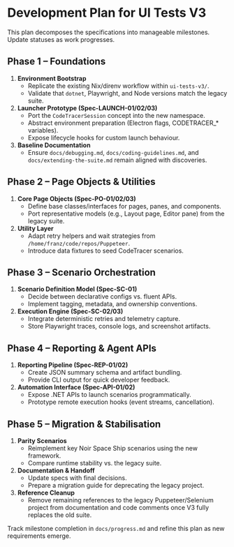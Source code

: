 # Development Plan for UI Tests V3

This plan decomposes the specifications into manageable milestones. Update statuses as work progresses.

## Phase 1 – Foundations

1. **Environment Bootstrap**
   - Replicate the existing Nix/direnv workflow within `ui-tests-v3/`.
   - Validate that `dotnet`, Playwright, and Node versions match the legacy suite.
2. **Launcher Prototype (Spec-LAUNCH-01/02/03)**
   - Port the `CodeTracerSession` concept into the new namespace.
   - Abstract environment preparation (Electron flags, CODETRACER_* variables).
   - Expose lifecycle hooks for custom launch behaviour.
3. **Baseline Documentation**
   - Ensure `docs/debugging.md`, `docs/coding-guidelines.md`, and `docs/extending-the-suite.md` remain aligned with discoveries.

## Phase 2 – Page Objects & Utilities

1. **Core Page Objects (Spec-PO-01/02/03)**
   - Define base classes/interfaces for pages, panes, and components.
   - Port representative models (e.g., Layout page, Editor pane) from the legacy suite.
2. **Utility Layer**
   - Adapt retry helpers and wait strategies from `/home/franz/code/repos/Puppeteer`.
   - Introduce data fixtures to seed CodeTracer scenarios.

## Phase 3 – Scenario Orchestration

1. **Scenario Definition Model (Spec-SC-01)**
   - Decide between declarative configs vs. fluent APIs.
   - Implement tagging, metadata, and ownership conventions.
2. **Execution Engine (Spec-SC-02/03)**
   - Integrate deterministic retries and telemetry capture.
   - Store Playwright traces, console logs, and screenshot artifacts.

## Phase 4 – Reporting & Agent APIs

1. **Reporting Pipeline (Spec-REP-01/02)**
   - Create JSON summary schema and artifact bundling.
   - Provide CLI output for quick developer feedback.
2. **Automation Interface (Spec-API-01/02)**
   - Expose .NET APIs to launch scenarios programmatically.
   - Prototype remote execution hooks (event streams, cancellation).

## Phase 5 – Migration & Stabilisation

1. **Parity Scenarios**
   - Reimplement key Noir Space Ship scenarios using the new framework.
   - Compare runtime stability vs. the legacy suite.
2. **Documentation & Handoff**
   - Update specs with final decisions.
   - Prepare a migration guide for deprecating the legacy project.
3. **Reference Cleanup**
   - Remove remaining references to the legacy Puppeteer/Selenium project from documentation and code comments once V3 fully replaces the old suite.

Track milestone completion in `docs/progress.md` and refine this plan as new requirements emerge.
